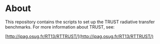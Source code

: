 About
=====

This repository contains the scripts to set up the TRUST radiative transfer benchmarks. For more information about TRUST, see:

  [http://ipag.osug.fr/RT13/RTTRUST/](http://ipag.osug.fr/RT13/RTTRUST/)

